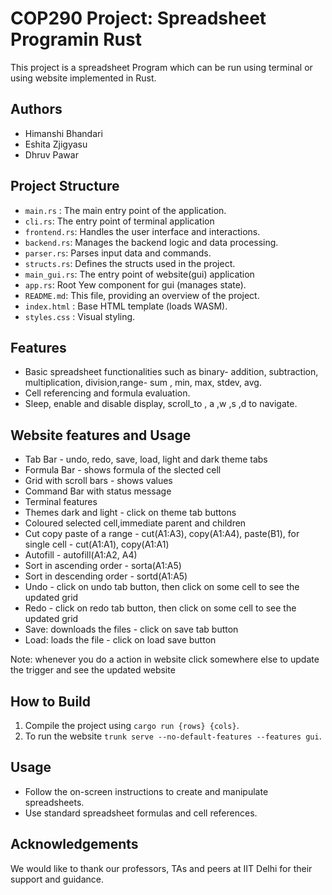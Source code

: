 # COP290 Project: Spreadsheet Programin Rust

This project is a spreadsheet Program which can be run using terminal or using website implemented in Rust.

## Authors
- Himanshi Bhandari
- Eshita Zjigyasu
- Dhruv Pawar

## Project Structure
- `main.rs` : The main entry point of the application.
- `cli.rs`: The entry point of terminal application
- `frontend.rs`: Handles the user interface and interactions.
- `backend.rs`: Manages the backend logic and data processing.
- `parser.rs`: Parses input data and commands.
- `structs.rs`: Defines the structs used in the project.
- `main_gui.rs`: The entry point of website(gui) application
-  `app.rs`: Root Yew component for gui (manages state).
- `README.md`: This file, providing an overview of the project.
- `index.html` : Base HTML template (loads WASM).
- `styles.css` : Visual styling.

## Features
- Basic spreadsheet functionalities such as binary- addition, subtraction, multiplication, division,range- sum , min, max, stdev, avg.
- Cell referencing and formula evaluation.
- Sleep, enable and disable display, scroll_to , a ,w ,s ,d to navigate.
## Website features and Usage
- Tab Bar - undo, redo, save, load, light and dark theme tabs
- Formula Bar - shows formula of the slected cell
- Grid with scroll bars - shows values
- Command Bar with status message 
- Terminal features
- Themes dark and light - click on theme tab buttons
- Coloured selected cell,immediate parent and children
- Cut copy paste of a range - cut(A1:A3), copy(A1:A4), paste(B1), for single cell - cut(A1:A1), copy(A1:A1)
- Autofill  - autofill(A1:A2, A4)
- Sort in ascending order - sorta(A1:A5)
- Sort in descending order - sortd(A1:A5)
- Undo - click on undo tab button, then click on some cell to see the updated grid
- Redo - click on redo tab button, then click on some cell to see the updated grid
- Save: downloads the files - click on save tab button
- Load: loads the file - click on load save button

Note: whenever you do a action in website click somewhere else to update the trigger and see the updated website

## How to Build
1. Compile the project using `cargo run {rows} {cols}`.
2. To run the website `trunk serve --no-default-features --features gui`.

## Usage
- Follow the on-screen instructions to create and manipulate spreadsheets.
- Use standard spreadsheet formulas and cell references.

## Acknowledgements
We would like to thank our professors, TAs and peers at IIT Delhi for their support and guidance.
